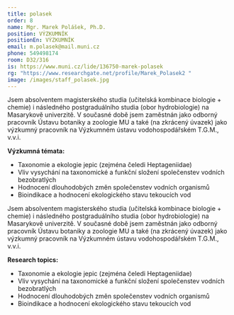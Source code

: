 ```yaml
---
title: polasek
order: 8
name: Mgr. Marek Polášek, Ph.D.
position: VÝZKUMNÍK
positionEn: VÝZKUMNÍK
email: m.polasek@mail.muni.cz
phone: 549498174
room: D32/316
is: https://www.muni.cz/lide/136750-marek-polasek
rg: "https://www.researchgate.net/profile/Marek_Polasek2 "
image: /images/staff_polasek.jpg
---
```

<div class="cz">


Jsem absolventem magisterského studia (učitelská kombinace biologie + chemie) i následného
 postgraduálního studia (obor hydrobiologie) na Masarykově univerzitě. V současné době jsem
 zaměstnán jako odborný pracovník Ústavu botaniky a zoologie MU a také (na zkrácený úvazek) jako výzkumný pracovník na Výzkumném ústavu vodohospodářském T.G.M., v.v.i.

**Výzkumná témata:**

* Taxonomie a ekologie jepic (zejména čeledi Heptageniidae)
* Vliv vysychání na taxonomické a funkční složení společenstev vodních bezobratlých
* Hodnocení dlouhodobých změn společenstev vodních organismů
* Bioindikace a hodnocení ekologického stavu tekoucích vod

</div>

<div class="en">


Jsem absolventem magisterského studia (učitelská kombinace biologie + chemie) i následného
 postgraduálního studia (obor hydrobiologie) na Masarykově univerzitě. V současné době jsem
 zaměstnán jako odborný pracovník Ústavu botaniky a zoologie MU a také (na zkrácený úvazek) jako výzkumný pracovník na Výzkumném ústavu vodohospodářském T.G.M., v.v.i.

**Research topics:**

* Taxonomie a ekologie jepic (zejména čeledi Heptageniidae)
* Vliv vysychání na taxonomické a funkční složení společenstev vodních bezobratlých
* Hodnocení dlouhodobých změn společenstev vodních organismů
* Bioindikace a hodnocení ekologického stavu tekoucích vod

</div>
